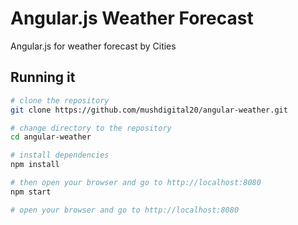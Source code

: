 # Angular.js Weather Forecast
Angular.js for weather forecast by Cities

## Running it
```bash
# clone the repository
git clone https://github.com/mushdigital20/angular-weather.git

# change directory to the repository
cd angular-weather

# install dependencies
npm install

# then open your browser and go to http://localhost:8080
npm start 

# open your browser and go to http://localhost:8080
```